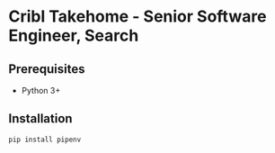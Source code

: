 # Cribl Takehome - Senior Software Engineer, Search

## Prerequisites

- Python 3+

## Installation

    pip install pipenv